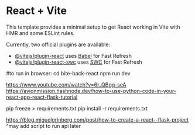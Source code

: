 # React + Vite

This template provides a minimal setup to get React working in Vite with HMR and some ESLint rules.

Currently, two official plugins are available:

- [@vitejs/plugin-react](https://github.com/vitejs/vite-plugin-react/blob/main/packages/plugin-react/README.md) uses [Babel](https://babeljs.io/) for Fast Refresh
- [@vitejs/plugin-react-swc](https://github.com/vitejs/vite-plugin-react-swc) uses [SWC](https://swc.rs/) for Fast Refresh

#to run in browser:
    cd bite-back-react
    npm run dev

https://www.youtube.com/watch?v=6r_QBgq-seA
https://avionmission.hashnode.dev/how-to-use-python-code-in-your-react-app-react-flask-tutorial

pip freeze > requirements.txt
pip install -r requirements.txt

https://blog.miguelgrinberg.com/post/how-to-create-a-react--flask-project
^may add script to run api later

